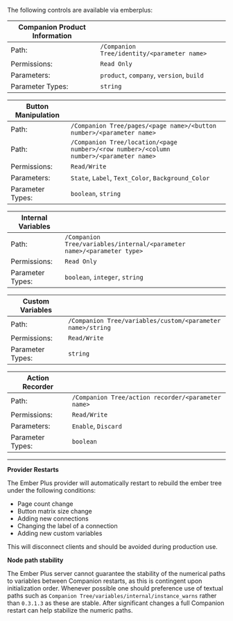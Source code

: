 The following controls are available via emberplus:

| Companion Product Information |                                             |
| ----------------------------- | ------------------------------------------- |
| Path:                         | `/Companion Tree/identity/<parameter name>` |
| Permissions:                  | `Read Only`                                 |
| Parameters:                   | `product`, `company`, `version`, `build`    |
| Parameter Types:              | `string`                                    |

| Button Manipulation |                                                                                        |
| ------------------- | -------------------------------------------------------------------------------------- |
| Path:               | `/Companion Tree/pages/<page name>/<button number>/<parameter name>`                   |
| Path:               | `/Companion Tree/location/<page number>/<row number>/<column number>/<parameter name>` |
| Permissions:        | `Read/Write`                                                                           |
| Parameters:         | `State`, `Label`, `Text_Color`, `Background_Color`                                     |
| Parameter Types:    | `boolean`, `string`                                                                    |

| Internal Variables |                                                                        |
| ------------------ | ---------------------------------------------------------------------- |
| Path:              | `/Companion Tree/variables/internal/<parameter name>/<parameter type>` |
| Permissions:       | `Read Only`                                                            |
| Parameter Types:   | `boolean`, `integer`, `string`                                         |

| Custom Variables |                                                            |
| ---------------- | ---------------------------------------------------------- |
| Path:            | `/Companion Tree/variables/custom/<parameter name>/string` |
| Permissions:     | `Read/Write`                                               |
| Parameter Types: | `string`                                                   |

| Action Recorder  |                                                    |
| ---------------- | -------------------------------------------------- |
| Path:            | `/Companion Tree/action recorder/<parameter name>` |
| Permissions:     | `Read/Write`                                       |
| Parameters:      | `Enable`, `Discard`                                |
| Parameter Types: | `boolean`                                          |

---

**Provider Restarts**

The Ember Plus provider will automatically restart to rebuild the ember tree under the following conditions:

- Page count change
- Button matrix size change
- Adding new connections
- Changing the label of a connection
- Adding new custom variables

This will disconnect clients and should be avoided during production use.

**Node path stability**

The Ember Plus server cannot guarantee the stability of the numerical paths to variables between Companion restarts, as this is contingent upon initialization order.
Whenever possible one should preference use of textual paths such as `Companion Tree/variables/internal/instance_warns` rather than `0.3.1.3` as these are stable. After significant changes a full Companion restart can help stabilize the numeric paths.

